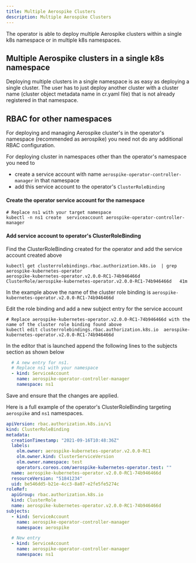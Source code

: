 ```yaml
---
title: Multiple Aerospike Clusters
description: Multiple Aerospike Clusters
---
```


The operator is able to deploy multiple Aerospike clusters within a single k8s namespace or in multiple k8s namespaces. 

## Multiple Aerospike clusters in a single k8s namespace

Deploying multiple clusters in a single namespace is as easy as deploying a single cluster. The user has to just deploy another cluster with a cluster name (cluster object metadata name in cr.yaml file) that is not already registered in that namespace.

## RBAC for other namespaces
For deploying and managing Aerospike cluster's in the operator's namespace (recommended as aerospike) you need not do any additional RBAC configuration.

For deploying cluster in namespaces other than the operator's namespace you need to
- create a service account with name `aerospike-operator-controller-manager` in that namespace
- add this service account to the operator's `ClusterRoleBinding`

#### Create the operator service account for the namespace

```shell
# Replace ns1 with your target namespace
kubectl -n ns1 create  serviceaccount aerospike-operator-controller-manager
```

#### Add service account to operator's ClusterRoleBinding
Find the ClusterRoleBinding created for the operator and add the service account created above

```shell
kubectl get clusterrolebindings.rbac.authorization.k8s.io  | grep aerospike-kubernetes-operator
aerospike-kubernetes-operator.v2.0.0-RC1-74b946466d                 ClusterRole/aerospike-kubernetes-operator.v2.0.0-RC1-74b946466d   41m
```

In the example above the name of the cluster role binding is `aerospike-kubernetes-operator.v2.0.0-RC1-74b946466d`

Edit the role binding and add a new subject entry for the service account

```shell
# Replace aerospike-kubernetes-operator.v2.0.0-RC1-74b946466d with the name of the cluster role binding found above
kubectl edit clusterrolebindings.rbac.authorization.k8s.io  aerospike-kubernetes-operator.v2.0.0-RC1-74b946466d
```

In the editor that is launched append the following lines to the subjects section as shown below

```yaml
  # A new entry for ns1.
  # Replace ns1 with your namespace
  - kind: ServiceAccount
    name: aerospike-operator-controller-manager
    namespace: ns1
```

Save and ensure that the changes are applied.

Here is a full example of the operator's ClusterRoleBinding targeting `aerospike` and `ns1` namespaces.

```yaml
apiVersion: rbac.authorization.k8s.io/v1
kind: ClusterRoleBinding
metadata:
  creationTimestamp: "2021-09-16T10:48:36Z"
  labels:
    olm.owner: aerospike-kubernetes-operator.v2.0.0-RC1
    olm.owner.kind: ClusterServiceVersion
    olm.owner.namespace: test
    operators.coreos.com/aerospike-kubernetes-operator.test: ""
  name: aerospike-kubernetes-operator.v2.0.0-RC1-74b946466d
  resourceVersion: "51841234"
  uid: be546dd5-b21e-4cc3-8a07-e2fe5fe5274c
roleRef:
  apiGroup: rbac.authorization.k8s.io
  kind: ClusterRole
  name: aerospike-kubernetes-operator.v2.0.0-RC1-74b946466d
subjects:
  - kind: ServiceAccount
    name: aerospike-operator-controller-manager
    namespace: aerospike

  # New entry
  - kind: ServiceAccount
    name: aerospike-operator-controller-manager
    namespace: ns1     
```
